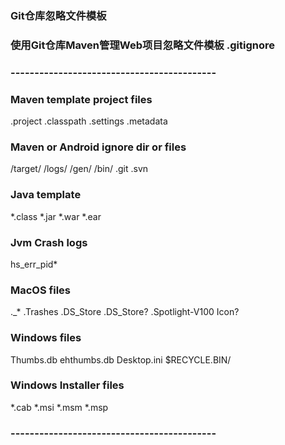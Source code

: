 ### Git仓库忽略文件模板

### 使用Git仓库Maven管理Web项目忽略文件模板 .gitignore
### -------------------------------------------
### Maven template project files
.project
.classpath
.settings
.metadata

### Maven or Android ignore dir or files
/target/
/logs/
/gen/
/bin/
.git
.svn

### Java template
*.class
*.jar
*.war
*.ear

### Jvm Crash logs
hs_err_pid*

### MacOS files
._*
.Trashes
.DS_Store
.DS_Store?
.Spotlight-V100
Icon?

### Windows files
Thumbs.db
ehthumbs.db
Desktop.ini
$RECYCLE.BIN/

### Windows Installer files
*.cab
*.msi
*.msm
*.msp

### -------------------------------------------

